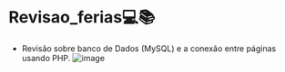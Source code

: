 # Revisao_ferias💻📚 
* Revisão sobre banco de Dados (MySQL) e a conexão entre páginas usando PHP.
![image](https://github.com/user-attachments/assets/3f3e58b2-e5ab-467f-9ae1-843f57dc734d)

